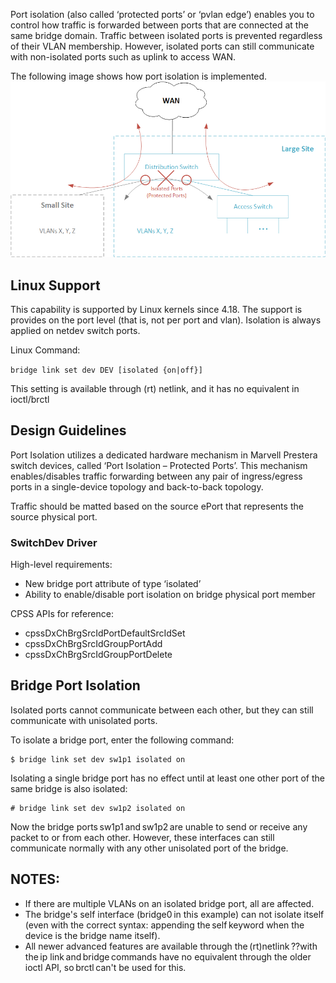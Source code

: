 Port isolation (also called ‘protected ports’ or ‘pvlan edge’) enables you to control how traffic is forwarded between ports that are connected at the same bridge domain. Traffic between isolated ports is prevented regardless of their VLAN membership. However, isolated ports can still communicate with non-isolated ports such as uplink to access WAN. 

The following image shows how port isolation is implemented.
![Port Isolation Overview](images/port_isolation_overview.png)

## Linux Support
This capability is supported by Linux kernels since 4.18. The support is provides on the port level (that is, not per port and vlan). Isolation is always applied on netdev switch ports.

Linux Command:

`bridge link set dev DEV [isolated {on|off}]`

This setting is available through (rt) netlink, and it has no equivalent in ioctl/brctl

## Design Guidelines

Port Isolation utilizes a dedicated hardware mechanism in Marvell Prestera switch devices, called ‘Port Isolation – Protected Ports’. This mechanism enables/disables traffic forwarding between any pair of ingress/egress ports in a single-device topology and back-to-back topology. 

Traffic should be matted based on the source ePort that represents the source physical port.

### SwitchDev Driver

High-level requirements:
* New bridge port attribute of type ‘isolated’
* Ability to enable/disable port isolation on bridge physical port member

CPSS APIs for reference:
* cpssDxChBrgSrcIdPortDefaultSrcIdSet
* cpssDxChBrgSrcIdGroupPortAdd
* cpssDxChBrgSrcIdGroupPortDelete

## Bridge Port Isolation

Isolated ports cannot communicate between each other, but they can still communicate with unisolated ports.

To isolate a bridge port, enter the following command: 
```
$ bridge link set dev sw1p1 isolated on 
```
Isolating a single bridge port has no effect until at least one other port of the same bridge is also isolated: 
```
# bridge link set dev sw1p2 isolated on 
```
Now the bridge ports sw1p1 and sw1p2 are unable to send or receive any packet to or from each other. However, these interfaces can still communicate normally with any other unisolated port of the bridge. 

## NOTES: 
* If there are multiple VLANs on an isolated bridge port, all are affected.
* The bridge's self interface (bridge0 in this example) can not isolate itself (even with the correct syntax: appending the self keyword when the device is the bridge name itself).
* All newer advanced features are available through the (rt)netlink ??with the ip link and bridge commands have no equivalent through the older ioctl API, so brctl can't be used for this. 
